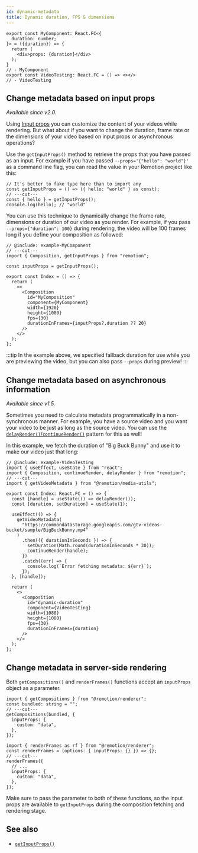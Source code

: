 ```yaml
---
id: dynamic-metadata
title: Dynamic duration, FPS & dimensions
---
```


```twoslash include example
export const MyComponent: React.FC<{
  duration: number;
}> = ({duration}) => {
  return (
    <div>props: {duration}</div>
  );
}
// - MyComponent
export const VideoTesting: React.FC = () => <></>
// - VideoTesting
```

## Change metadata based on input props

_Available since v2.0._

Using [Input props](/docs/parametrized-rendering) you can customize the content of your videos while rendering. But what about if you want to change the duration, frame rate or the dimensions of your video based on input props or asynchronous operations?

Use the `getInputProps()` method to retrieve the props that you have passed as an input.
For example if you have passed `--props='{"hello": "world"}'` as a command line flag, you can read the value in your Remotion project like this:

```tsx twoslash
// It's better to fake type here than to import any
const getInputProps = () => ({ hello: "world" } as const);
// ---cut---
const { hello } = getInputProps();
console.log(hello); // "world"
```

You can use this technique to dynamically change the frame rate, dimensions or duration of our video as you render. For example, if you pass `--props={"duration": 100}` during rendering, the video will be 100 frames long if you define your composition as followed:

```tsx twoslash
// @include: example-MyComponent
// ---cut---
import { Composition, getInputProps } from "remotion";

const inputProps = getInputProps();

export const Index = () => {
  return (
    <>
      <Composition
        id="MyComposition"
        component={MyComponent}
        width={1920}
        height={1080}
        fps={30}
        durationInFrames={inputProps?.duration ?? 20}
      />
    </>
  );
};
```

:::tip
In the example above, we specified fallback duration for use while you are previewing the video, but you can also pass `--props` during preview!
:::

## Change metadata based on asynchronous information

_Available since v1.5._

Sometimes you need to calculate metadata programmatically in a non-synchronous manner. For example, you have a source video and you want your video to be just as long as the source video. You can use the [`delayRender()`/`continueRender()`](/docs/data-fetching) pattern for this as well!

In this example, we fetch the duration of "Big Buck Bunny" and use it to make our video just that long:

```tsx twoslash
// @include: example-VideoTesting
import { useEffect, useState } from "react";
import { Composition, continueRender, delayRender } from "remotion";
// ---cut---
import { getVideoMetadata } from "@remotion/media-utils";

export const Index: React.FC = () => {
  const [handle] = useState(() => delayRender());
  const [duration, setDuration] = useState(1);

  useEffect(() => {
    getVideoMetadata(
      "https://commondatastorage.googleapis.com/gtv-videos-bucket/sample/BigBuckBunny.mp4"
    )
      .then(({ durationInSeconds }) => {
        setDuration(Math.round(durationInSeconds * 30));
        continueRender(handle);
      })
      .catch((err) => {
        console.log(`Error fetching metadata: ${err}`);
      });
  }, [handle]);

  return (
    <>
      <Composition
        id="dynamic-duration"
        component={VideoTesting}
        width={1080}
        height={1080}
        fps={30}
        durationInFrames={duration}
      />
    </>
  );
};
```

## Change metadata in server-side rendering

Both `getCompositions()` and `renderFrames()` functions accept an `inputProps` object as a parameter.

```tsx twoslash
import { getCompositions } from "@remotion/renderer";
const bundled: string = "";
// ---cut---
getCompositions(bundled, {
  inputProps: {
    custom: "data",
  },
});
```

```tsx twoslash
import { renderFrames as rf } from "@remotion/renderer";
const renderFrames = (options: { inputProps: {} }) => {};
// ---cut---
renderFrames({
  // ...
  inputProps: {
    custom: "data",
  },
});
```

Make sure to pass the parameter to both of these functions, so the input props are available to `getInputProps` during the composition fetching and rendering stage.

## See also

- [`getInputProps()`](/docs/get-input-props)
